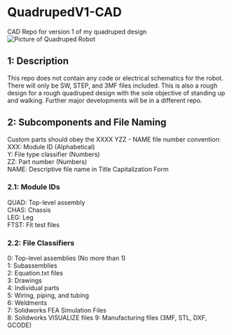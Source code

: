 # QuadrupedV1-CAD
CAD Repo for version 1 of my quadruped design  
![Picture of Quadruped Robot]([[[http://url/to/img.png](https://github.com/timxuti/QuadrupedV1-CAD/blob/main/0.%20Project%20Documents/1.%20Images/Quadruped%20V1.jpg)](https://github.com/timxuti/QuadrupedV1-CAD/blob/main/0.%20Project%20Documents/1.%20Images/Quadruped%20V1.jpg?raw=true)](https://cdn.discordapp.com/attachments/1014299805285105696/1303267522296025128/IMG_0785.jpg?ex=672f1676&is=672dc4f6&hm=a53642bdc9974250a0e577ad97f098ee568b90c6a51e8a908f1094fec891ccbc&))

## 1: Description
This repo does not contain any code or electrical schematics for the robot. There will only be SW, STEP, and 3MF files included. This is also a rough design for a rough quadruped design with the sole objective of standing up and walking. Further major developments will be in a different repo.

## 2: Subcomponents and File Naming
Custom parts should obey the XXXX YZZ - NAME file number convention:  
XXX: Module ID (Alphabetical)  
Y: File type classifier (Numbers)  
ZZ: Part number (Numbers)  
NAME: Descriptive file name in Title Capitalization Form  

### 2.1: Module IDs
QUAD: Top-level assembly  
CHAS: Chassis  
LEG: Leg  
FTST: Fit test files  

### 2.2: File Classifiers
0: Top-level assemblies (No more than 1)  
1: Subassemblies  
2: Equation.txt files  
3: Drawings  
4: Individual parts  
5: Wiring, piping, and tubing  
6: Weldments  
7: Solidworks FEA Simulation Files  
8: Solidworks VISUALIZE files
9: Manufacturing files (3MF, STL, DXF, GCODE)  
